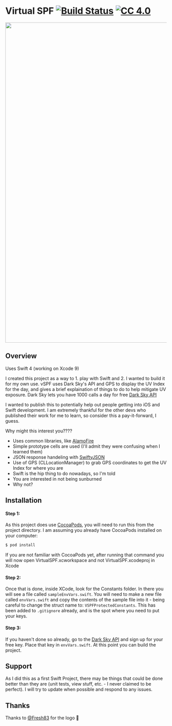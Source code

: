 # Virtual SPF [![Build Status](https://travis-ci.org/brettywhite/VirtualSPF.svg?branch=master)](https://travis-ci.org/brettywhite/VirtualSPF)  [![CC 4.0][license-image]][license-url]

<p align="center">
<img src="http://buhzhyve.com/vspf2.png" width="1000">
</p>

## Overview

Uses Swift 4 (working on Xcode 9)

I created this project as a way to 1. play with Swift and 2. I wanted to build it for my own use. vSPF uses Dark Sky's API and GPS to display the UV Index for the day, and gives a brief explaination of things to do to help mitigate UV exposure. Dark Sky lets you have 1000 calls a day for free [Dark Sky API](https://darksky.net/dev)

I wanted to publish this to potentially help out people getting into iOS and Swift development. I am extremely thankful for the other devs who published their work for me to learn, so consider this a pay-it-forward, I guess. 

Why might this interest you????

* Uses common libraries, like [AlamoFire](https://github.com/Alamofire/Alamofire)
* Simple prototype cells are used (I'll admit they were confusing when I learned them)
* JSON response handeling with [SwiftyJSON](https://github.com/SwiftyJSON/SwiftyJSON)
* Use of GPS (CLLocationManager) to grab GPS coordinates to get the UV Index for where you are
* Swift is the hip thing to do nowadays, so I'm told
* You are interested in not being sunburned
* Why not?

## Installation

#### Step 1: 
As this project does use [CocoaPods](https://cocoapods.org/), you will need to run this from the project directory. I am assuming you already have CocoaPods installed on your computer:

```bash
$ pod install
```

If you are not familiar with CocoaPods yet, after running that command you will now open VirtualSPF.xcworkspace and not VirtualSPF.xcodeproj in Xcode

#### Step 2:
Once that is done, inside XCode, look for the Constants folder. In there you will see a file called `sampleEnvVars.swift`. You will need to make a new file called `envVars.swift` and copy the contents of the sample file into it - being careful to change the struct name to: `VSPFProtectedConstants`. This has been added to `.gitignore` already, and is the spot where you need to put your keys. 

#### Step 3: 

If you haven't done so already, go to the [Dark Sky API](https://darksky.net/dev) and sign up for your free key. Place that key in `envVars.swift`. At this point you can build the project.

## Support

As I did this as a first Swift Project, there may be things that could be done better than they are (unit tests, view stuff, etc. - I never claimed to be perfect). I will try to update when possible and respond to any issues. 

[license-url]: http://www.wtfpl.net
[license-image]: https://img.shields.io/badge/License-WTFPL%202.0-lightgrey.svg?style=flat-square

## Thanks

Thanks to [@Fresh83](https://github.com/orgs/CampusChill/people/fresh83) for the logo :rocket:
